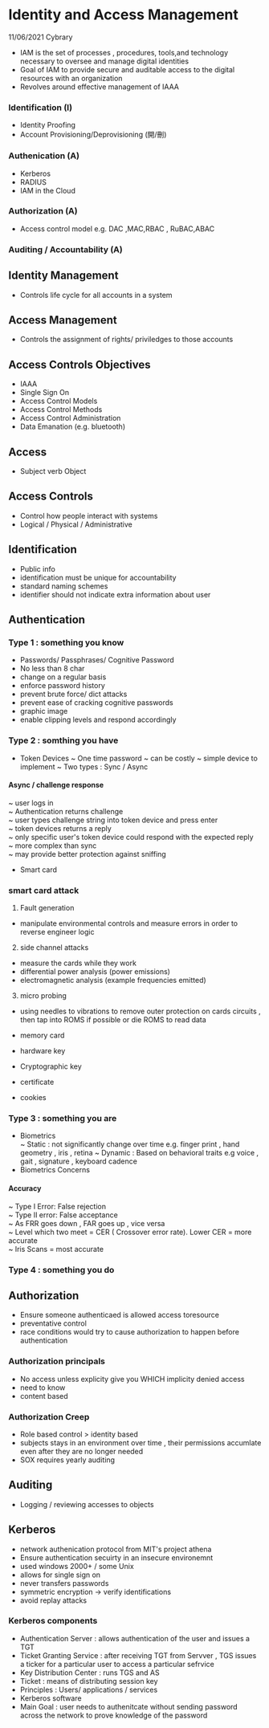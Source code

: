 # Identity and Access Management
11/06/2021 Cybrary

- IAM is the set of processes , procedures, tools,and technology necessary to oversee and manage digital identities
- Goal of IAM to provide secure and auditable access to the digital resources with an organization
- Revolves around effective management of IAAA

### Identification (I)
- Identity Proofing
- Account Provisioning/Deprovisioning (開/刪)

### Authenication (A)
- Kerberos
- RADIUS
- IAM in the Cloud

### Authorization (A)
- Access control model e.g. DAC ,MAC,RBAC , RuBAC,ABAC

### Auditing / Accountability (A)

## Identity Management 
- Controls life cycle for all accounts in a system

## Access Management
- Controls the assignment of rights/ priviledges to those accounts

## Access Controls Objectives
- IAAA
- Single Sign On
- Access Control Models
- Access Control Methods
- Access Control Administration
- Data Emanation (e.g. bluetooth)

## Access 
- Subject verb Object

## Access Controls
- Control how people interact with systems
- Logical / Physical / Administrative

## Identification
- Public info
- identification must be unique for accountability
- standard naming schemes 
- identifier should not indicate extra information about user

## Authentication
### Type 1 : something you know
- Passwords/ Passphrases/ Cognitive Password
- No less than 8 char
- change on a regular basis
- enforce password history
- prevent brute force/ dict attacks 
- prevent ease of cracking cognitive passwords
- graphic image
- enable clipping levels and respond accordingly 

### Type 2 : somthing you have
- Token Devices
~ One time password 
~ can be costly
~ simple device to implement
~ Two types : Sync / Async
#### Async / challenge response 
~ user logs in   
~ Authentication returns challenge  
~ user types challenge string into token device and press enter   
~ token devices returns a reply  
~ only specific user's token device could respond with the expected reply  
~ more complex than sync  
~ may provide better protection against sniffing

- Smart card
### smart card attack
1. Fault generation
- manipulate environmental controls and measure errors in order to reverse engineer logic
2. side channel attacks 
- measure the cards while they work
- differential power analysis (power emissions)
- electromagnetic analysis (example frequencies emitted)
3. micro probing 
- using needles to vibrations to remove outer protection on cards circuits , then tap into ROMS if possible or die ROMS to read data

- memory card
- hardware key
- Cryptographic key
- certificate
- cookies

### Type 3 : something you are
- Biometrics  
~ Static : not significantly change over time e.g. finger print , hand geometry , iris , retina
~ Dynamic : Based on behavioral traits e.g voice , gait , signature , keyboard cadence
- Biometrics Concerns
#### Accuracy  
~ Type I Error: False rejection  
~ Type II error: False acceptance  
~ As FRR goes down , FAR goes up , vice versa   
~ Level which two meet = CER ( Crossover error rate). Lower CER = more accurate  
~ Iris Scans = most accurate  

### Type 4 : something you do
## Authorization 
- Ensure someone authenticaed is allowed access toresource
- preventative control
- race conditions would try to cause authorization to happen before authentication
### Authorization principals
- No access unless explicity give you WHICH implicity denied access
- need to know 
- content based
### Authorization Creep
- Role based control > identity based
- subjects stays in an environment over time , their permissions accumlate even after they are no longer needed
- SOX requires yearly auditing

## Auditing 
- Logging / reviewing accesses to objects

## Kerberos
- network authenication protocol from MIT's project athena
- Ensure authentication secuirty in an insecure environemnt
- used windows 2000+ / some Unix
- allows for single sign on
- never transfers passwords
- symmetric encryption -> verify identifications
- avoid replay attacks

### Kerberos components
- Authentication Server : allows authentication of the user and issues a TGT
- Ticket Granting Service : after receiving TGT from Servver , TGS issues a ticker for a particular user to access a particular sefrvice
- Key Distribution Center : runs TGS and AS
- Ticket : means of distributing session key
- Principles : Users/ applications / services
- Kerberos software 
- Main Goal : user needs to authenitcate without sending password across the network to prove knowledge of the password
